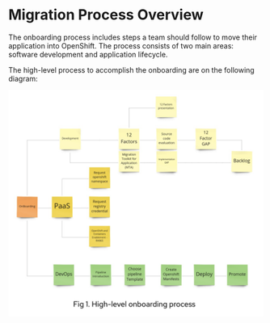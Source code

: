 # Migration Process Overview

The onboarding process includes steps a team should follow to move their application into OpenShift. The process consists of two main areas: software development and application lifecycle.

The high-level process to accomplish the onboarding are on the following diagram:

![High-level onboarding process](high-level-onboarding-process.png)
